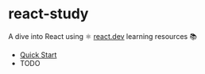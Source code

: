 # react-study

A dive into React using ⚛️ [react.dev](https://react.dev) learning resources 📚

- [Quick Start](/docs/react-quick-start.md)
- TODO